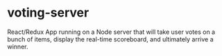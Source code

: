 # voting-server
React/Redux App running on a Node server that will take user votes on a bunch of items, display the real-time scoreboard, and ultimately arrive a winner.
